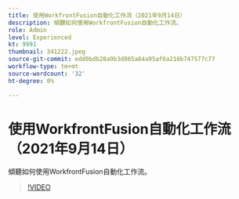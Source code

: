 ```yaml
---
title: 使用WorkfrontFusion自動化工作流（2021年9月14日）
description: 傾聽如何使用WorkfrontFusion自動化工作流。
role: Admin
level: Experienced
kt: 9991
thumbnail: 341222.jpeg
source-git-commit: edd0bdb28a9b3d065a64a95af6a216b747577c77
workflow-type: tm+mt
source-wordcount: '32'
ht-degree: 0%

---
```


# 使用WorkfrontFusion自動化工作流（2021年9月14日）

傾聽如何使用WorkfrontFusion自動化工作流。

>[!VIDEO](https://video.tv.adobe.com/v/341222/?quality=12&learn=on)
